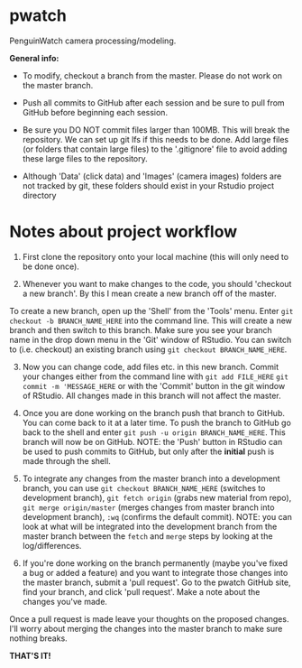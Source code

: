 # pwatch
PenguinWatch camera processing/modeling.

**General info:**

- To modify, checkout a branch from the master. Please do not work on the master branch.

- Push all commits to GitHub after each session and be sure to pull from GitHub before beginning each session.

- Be sure you DO NOT commit files larger than 100MB. This will break the repository. We can set up git lfs if this needs to be done. Add large files (or folders that contain large files) to the '.gitignore' file to avoid adding these large files to the repository.

- Although 'Data' (click data) and 'Images' (camera images) folders are not tracked by git, these folders should exist in your Rstudio project directory


# Notes about project workflow
1) First clone the repository onto your local machine (this will only need to be done once).


2) Whenever you want to make changes to the code, you should 'checkout a new branch'. By this I mean create a new branch off of the master. 

To create a new branch, open up the 'Shell' from the 'Tools' menu. Enter `git checkout -b BRANCH_NAME_HERE` into the command line. This will create a new branch and then switch to this branch. Make sure you see your branch name in the drop down menu in the 'Git' window of RStudio. You can switch to (i.e. checkout) an existing branch using `git checkout BRANCH_NAME_HERE`.


3) Now you can change code, add files etc. in this new branch. Commit your changes either from the command line with `git add FILE_HERE` `git commit -m 'MESSAGE_HERE` or with the 'Commit' button in the git window of RStudio. All changes made in this branch will not affect the master.


4) Once you are done working on the branch push that branch to GitHub. You can come back to it at a later time. To push the branch to GitHub go back to the shell and enter `git push -u origin BRANCH_NAME_HERE`. This branch will now be on GitHub. NOTE: the 'Push' button in RStudio can be used to push commits to GitHub, but only after the **initial** push is made through the shell.


5) To integrate any changes from the master branch into a development branch, you can use `git checkout BRANCH_NAME_HERE` (switches to development branch), `git fetch origin` (grabs new material from repo), `git merge origin/master` (merges changes from master branch into development branch), `:wq` (confirms the default commit). NOTE: you can look at what will be integrated into the development branch from the master branch between the `fetch` and `merge` steps by looking at the log/differences.


6) If you're done working on the branch permanently (maybe you've fixed a bug or added a feature) and you want to integrate those changes into the master branch, submit a 'pull request'. Go to the pwatch GitHub site, find your branch, and click 'pull request'. Make a note about the changes you've made.

Once a pull request is made leave your thoughts on the proposed changes. I'll worry about merging the changes into the master branch to make sure nothing breaks.

**THAT'S IT!**
